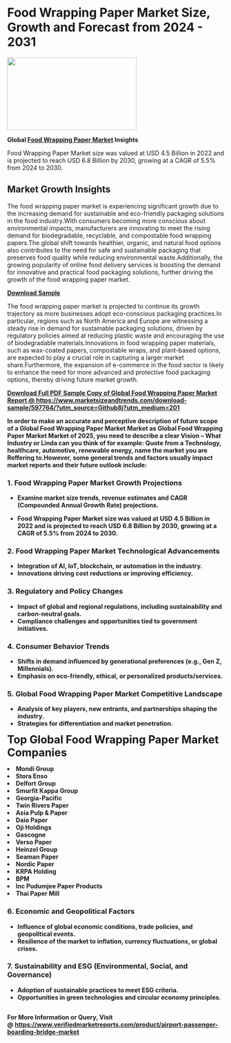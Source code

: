 <H1>Food Wrapping Paper Market Size, Growth and Forecast from 2024 - 2031</H1><img class="aligncenter size-medium wp-image-584254" src="https://thirdeyenews.in/wp-content/uploads/2024/09/Global-Market-Research-300x168.jpeg" alt="" width="300" height="168" /><p><strong>Global&nbsp;<a href="https://www.marketsizeandtrends.com/download-sample/597764/?utm_source=Github8j?utm_medium=201">Food Wrapping Paper Market</a> Insights</strong></p><p>Food Wrapping Paper Market size was valued at USD 4.5 Billion in 2022 and is projected to reach USD 6.8 Billion by 2030, growing at a CAGR of 5.5% from 2024 to 2030.</p><p><h2>Market Growth Insights</h2> <p>The food wrapping paper market is experiencing significant growth due to the increasing demand for sustainable and eco-friendly packaging solutions in the food industry.With consumers becoming more conscious about environmental impacts, manufacturers are innovating to meet the rising demand for biodegradable, recyclable, and compostable food wrapping papers.The global shift towards healthier, organic, and natural food options also contributes to the need for safe and sustainable packaging that preserves food quality while reducing environmental waste.Additionally, the growing popularity of online food delivery services is boosting the demand for innovative and practical food packaging solutions, further driving the growth of the food wrapping paper market.</p> <p><strong><a href="#">Download Sample</a></strong></p> <p>The food wrapping paper market is projected to continue its growth trajectory as more businesses adopt eco-conscious packaging practices.In particular, regions such as North America and Europe are witnessing a steady rise in demand for sustainable packaging solutions, driven by regulatory policies aimed at reducing plastic waste and encouraging the use of biodegradable materials.Innovations in food wrapping paper materials, such as wax-coated papers, compostable wraps, and plant-based options, are expected to play a crucial role in capturing a larger market share.Furthermore, the expansion of e-commerce in the food sector is likely to enhance the need for more advanced and protective food packaging options, thereby driving future market growth.</p> <p><strong><a href="#"></p><p><span class=""><strong>Download Full PDF Sample Copy of Global Food Wrapping Paper Market Report</strong> @ <a href="https://www.marketsizeandtrends.com/download-sample/597764/?utm_source=Github8j?utm_medium=201" target="_blank">https://www.marketsizeandtrends.com/download-sample/597764/?utm_source=Github8j?utm_medium=201</a></span></p><p>In order to make an accurate and perceptive description of future scope of a Global&nbsp;Food Wrapping Paper Market Market as Global&nbsp;Food Wrapping Paper Market Market of 2025, you need to describe a clear Vision &ndash; What Industry or Linda can you think of for example: Quote from a Technology, healthcare, automotive, renewable energy, name the market you are Reffering to.However, some general trends and factors usually impact market reports and their future outlook include:</p><h3>1.&nbsp;<strong>Food Wrapping Paper Market Growth Projections</strong></h3><ul><li>Examine market size trends, revenue estimates and CAGR (Compounded Annual Growth Rate) projections.</li><li><p>Food Wrapping Paper Market size was valued at USD 4.5 Billion in 2022 and is projected to reach USD 6.8 Billion by 2030, growing at a CAGR of 5.5% from 2024 to 2030.</p></li></ul><h3>2.&nbsp;<strong>Food Wrapping Paper Market Technological Advancements</strong></h3><ul><li>Integration of AI, IoT, blockchain, or automation in the industry.</li><li>Innovations driving cost reductions or improving efficiency.</li></ul><h3>3.&nbsp;<strong>Regulatory and Policy Changes</strong></h3><ul><li>Impact of global and regional regulations, including sustainability and carbon-neutral goals.</li><li>Compliance challenges and opportunities tied to government initiatives.</li></ul><h3>4.&nbsp;<strong>Consumer Behavior Trends</strong></h3><ul><li>Shifts in demand influenced by generational preferences (e.g., Gen Z, Millennials).</li><li>Emphasis on eco-friendly, ethical, or personalized products/services.</li></ul><h3>5.&nbsp;<strong>Global Food Wrapping Paper Market Competitive Landscape</strong></h3><ul><li>Analysis of key players, new entrants, and partnerships shaping the industry.</li><li>Strategies for differentiation and market penetration.</li></ul><p data-pm-slice="1 1 []"><span style="color: inherit; font-family: inherit; font-size: 25px;">Top Global Food Wrapping Paper Market Companies</span></p><div class="" data-test-id=""><p><li>Mondi Group</li><li> Stora Enso</li><li> Delfort Group</li><li> Smurfit Kappa Group</li><li> Georgia-Pacific</li><li> Twin Rivers Paper</li><li> Asia Pulp & Paper</li><li> Daio Paper</li><li> Oji Holdings</li><li> Gascogne</li><li> Verso Paper</li><li> Heinzel Group</li><li> Seaman Paper</li><li> Nordic Paper</li><li> KRPA Holding</li><li> BPM</li><li> Inc Pudumjee Paper Products</li><li> Thai Paper Mill</li></p></div><h3>6.&nbsp;<strong>Economic and Geopolitical Factors</strong></h3><ul><li>Influence of global economic conditions, trade policies, and geopolitical events.</li><li>Resilience of the market to inflation, currency fluctuations, or global crises.</li></ul><h3>7.&nbsp;<strong>Sustainability and ESG (Environmental, Social, and Governance)</strong></h3><ul><li>Adoption of sustainable practices to meet ESG criteria.</li><li>Opportunities in green technologies and circular economy principles.</li></ul><h2><strong style="font-size: 14px;">For More Information or Query, Visit @&nbsp;</strong><a style="background-color: #ffffff; font-size: 14px;" href="https://www.marketsizeandtrends.com/report/food-wrapping-paper-market/" target="_blank">https://www.verifiedmarketreports.com/product/airport-passenger-boarding-bridge-market</a></h2>